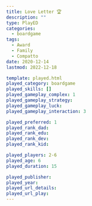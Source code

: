 ```yaml
---
title: Love Letter 🏆
description: ""
type: PlayED
categories:
  - boardgame
tags:
  - Award
  - Family
  - Compatto
date: 2020-12-14
lastmod: 2022-12-18

template: played.html
played_category: boardgame
played_skills: []
played_gameplay_complex: 1
played_gameplay_strategy:
played_gameplay_luck:
played_gameplay_interaction: 3

played_preferred: 1
played_rank_dad: 
played_rank_edu: 
played_rank_dev: 
played_rank_kid: 

played_players: 2-6
played_age: 6
played_duration: 15

played_publisher: 
played_year: 
played_url_details: 
played_url_play: 
---
```

